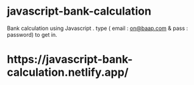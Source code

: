 # javascript-bank-calculation
Bank calculation using Javascript . type ( email :  on@baap.com &amp; pass : password) to get in.

<h1>https://javascript-bank-calculation.netlify.app/</h1>
